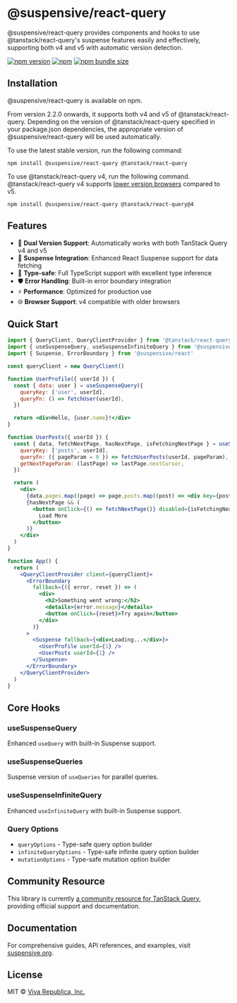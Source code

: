# @suspensive/react-query

@suspensive/react-query provides components and hooks to use @tanstack/react-query's suspense features easily and effectively, supporting both v4 and v5 with automatic version detection.

[![npm version](https://img.shields.io/npm/v/@suspensive/react-query?color=000&labelColor=000&logo=npm&label=)](https://www.npmjs.com/package/@suspensive/react-query)
[![npm](https://img.shields.io/npm/dm/@suspensive/react-query?color=000&labelColor=000)](https://www.npmjs.com/package/@suspensive/react-query)
[![npm bundle size](https://img.shields.io/bundlephobia/minzip/@suspensive/react-query?color=000&labelColor=000)](https://www.npmjs.com/package/@suspensive/react-query)

## Installation

@suspensive/react-query is available on npm.

From version 2.2.0 onwards, it supports both v4 and v5 of @tanstack/react-query. Depending on the version of @tanstack/react-query specified in your package.json dependencies, the appropriate version of @suspensive/react-query will be used automatically.

To use the latest stable version, run the following command:

```shell npm2yarn
npm install @suspensive/react-query @tanstack/react-query
```

To use @tanstack/react-query v4, run the following command.
@tanstack/react-query v4 supports [lower version browsers](https://suspensive.org/docs/react-query/motivation#solution-for-the-issue-of-tanstackreact-query-v5-not-being-able-to-support-lower-version-browsers-due-to-es-private-field) compared to v5.

```shell npm2yarn
npm install @suspensive/react-query @tanstack/react-query@4
```

## Features

- 🔄 **Dual Version Support**: Automatically works with both TanStack Query v4 and v5
- 🚀 **Suspense Integration**: Enhanced React Suspense support for data fetching
- 🎯 **Type-safe**: Full TypeScript support with excellent type inference
- 🛡️ **Error Handling**: Built-in error boundary integration
- ⚡ **Performance**: Optimized for production use
- 🌐 **Browser Support**: v4 compatible with older browsers

## Quick Start

```jsx
import { QueryClient, QueryClientProvider } from '@tanstack/react-query'
import { useSuspenseQuery, useSuspenseInfiniteQuery } from '@suspensive/react-query'
import { Suspense, ErrorBoundary } from '@suspensive/react'

const queryClient = new QueryClient()

function UserProfile({ userId }) {
  const { data: user } = useSuspenseQuery({
    queryKey: ['user', userId],
    queryFn: () => fetchUser(userId),
  })

  return <div>Hello, {user.name}!</div>
}

function UserPosts({ userId }) {
  const { data, fetchNextPage, hasNextPage, isFetchingNextPage } = useSuspenseInfiniteQuery({
    queryKey: ['posts', userId],
    queryFn: ({ pageParam = 0 }) => fetchUserPosts(userId, pageParam),
    getNextPageParam: (lastPage) => lastPage.nextCursor,
  })

  return (
    <div>
      {data.pages.map((page) => page.posts.map((post) => <div key={post.id}>{post.title}</div>))}
      {hasNextPage && (
        <button onClick={() => fetchNextPage()} disabled={isFetchingNextPage}>
          Load More
        </button>
      )}
    </div>
  )
}

function App() {
  return (
    <QueryClientProvider client={queryClient}>
      <ErrorBoundary
        fallback={({ error, reset }) => (
          <div>
            <h2>Something went wrong:</h2>
            <details>{error.message}</details>
            <button onClick={reset}>Try again</button>
          </div>
        )}
      >
        <Suspense fallback={<div>Loading...</div>}>
          <UserProfile userId={1} />
          <UserPosts userId={1} />
        </Suspense>
      </ErrorBoundary>
    </QueryClientProvider>
  )
}
```

## Core Hooks

### useSuspenseQuery

Enhanced `useQuery` with built-in Suspense support.

### useSuspenseQueries

Suspense version of `useQueries` for parallel queries.

### useSuspenseInfiniteQuery

Enhanced `useInfiniteQuery` with built-in Suspense support.

### Query Options

- `queryOptions` - Type-safe query option builder
- `infiniteQueryOptions` - Type-safe infinite query option builder
- `mutationOptions` - Type-safe mutation option builder

## Community Resource

This library is currently [a community resource for TanStack Query](https://tanstack.com/query/latest/docs/framework/react/community/suspensive-react-query), providing official support and documentation.

## Documentation

For comprehensive guides, API references, and examples, visit [suspensive.org](https://suspensive.org).

## License

MIT © [Viva Republica, Inc.](https://github.com/toss/suspensive/blob/main/LICENSE)
